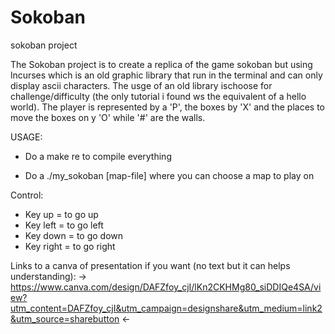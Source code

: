 # Sokoban
sokoban project

The Sokoban project is to create a replica of the game sokoban but using lncurses which is an old graphic library that run in the terminal and can only display ascii characters. The usge of an old library ischoose for challenge/difficulty (the only tutorial i found ws the equivalent of a hello world).
The player is represented by a 'P', the boxes by 'X' and the places to move the boxes on y 'O' while '#' are the walls.

USAGE:

- Do a make re to compile everything

- Do a ./my_sokoban [map-file] where you can choose a map to play on

Control: 

- Key up = to go up
- Key left = to go left
- Key down = to go down
- Key right = to go right

Links to a canva of presentation if you want (no text but it can helps understanding):
 -> https://www.canva.com/design/DAFZfoy_cjI/lKn2CKHMg80_siDDIQe4SA/view?utm_content=DAFZfoy_cjI&utm_campaign=designshare&utm_medium=link2&utm_source=sharebutton <-
